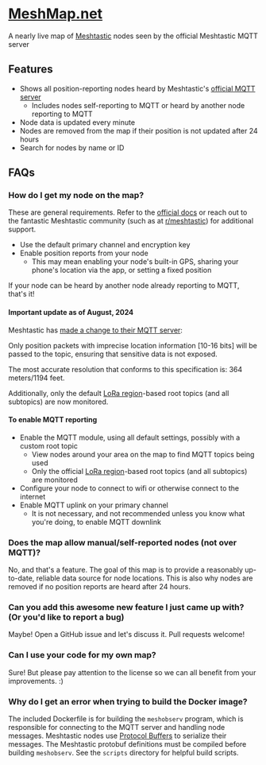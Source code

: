 # [MeshMap.net](https://meshmap.net/)
A nearly live map of [Meshtastic](https://meshtastic.org/) nodes seen by the official Meshtastic MQTT server

## Features
- Shows all position-reporting nodes heard by Meshtastic's [official MQTT server](https://meshtastic.org/docs/configuration/module/mqtt/#connect-to-the-default-public-server)
  - Includes nodes self-reporting to MQTT or heard by another node reporting to MQTT
- Node data is updated every minute
- Nodes are removed from the map if their position is not updated after 24 hours
- Search for nodes by name or ID

## FAQs

### How do I get my node on the map?
These are general requirements. Refer to the [official docs](https://meshtastic.org/docs/configuration/) or reach out to the fantastic Meshtastic community
(such as at [r/meshtastic](https://www.reddit.com/r/meshtastic/)) for additional support.
- Use the default primary channel and encryption key
- Enable position reports from your node
  - This may mean enabling your node's built-in GPS, sharing your phone's location via the app, or setting a fixed position

If your node can be heard by another node already reporting to MQTT, that's it!

#### Important update as of August, 2024
Meshtastic has [made a change to their MQTT server](https://meshtastic.org/blog/recent-public-mqtt-broker-changes/):

Only position packets with imprecise location information [10-16 bits] will be passed to the topic, ensuring that sensitive data is not exposed.

The most accurate resolution that conforms to this specification is: 364 meters/1194 feet.

Additionally, only the default [LoRa region](https://meshtastic.org/docs/configuration/radio/lora/#region)-based root topics (and all subtopics) are now monitored.

#### To enable MQTT reporting
- Enable the MQTT module, using all default settings, possibly with a custom root topic
  - View nodes around your area on the map to find MQTT topics being used
  - Only the official [LoRa region](https://meshtastic.org/docs/configuration/radio/lora/#region)-based root topics (and all subtopics) are monitored
- Configure your node to connect to wifi or otherwise connect to the internet
- Enable MQTT uplink on your primary channel
  - It is not necessary, and not recommended unless you know what you're doing, to enable MQTT downlink

### Does the map allow manual/self-reported nodes (not over MQTT)?
No, and that's a feature. The goal of this map is to provide a reasonably up-to-date, reliable data source for node locations.
This is also why nodes are removed if no position reports are heard after 24 hours.

### Can you add this awesome new feature I just came up with? (Or you'd like to report a bug)
Maybe! Open a GitHub issue and let's discuss it. Pull requests welcome!

### Can I use your code for my own map?
Sure! But please pay attention to the license so we can all benefit from your improvements. :)

### Why do I get an error when trying to build the Docker image?
The included Dockerfile is for building the `meshobserv` program, which is responsible for connecting to the MQTT server and handling node messages.
Meshtastic nodes use [Protocol Buffers](https://protobuf.dev/) to serialize their messages.
The Meshtastic protobuf definitions must be compiled before building `meshobserv`.
See the `scripts` directory for helpful build scripts.
